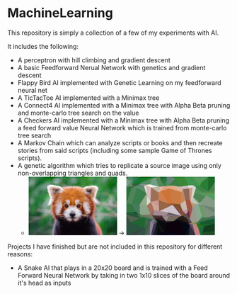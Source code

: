 # MachineLearning
This repository is simply a collection of a few of my experiments with AI. 

It includes the following:
* A perceptron with hill climbing and gradient descent
* A basic Feedforward Nerual Network with genetics and gradient descent
* Flappy Bird AI implemented with Genetic Learning on my feedforward neural net
* A TicTacToe AI implemented with a Minimax tree
* A Connect4 AI implemented with a Minimax tree with Alpha Beta pruning and monte-carlo tree search on the value
* A Checkers AI implemented with a Minimax tree with Alpha Beta pruning a feed forward value Neural Network which is trained from monte-carlo tree search
* A Markov Chain which can analyze scripts or books and then recreate stories from said scripts (including some sample Game of Thrones scripts).
* A genetic algorithm which tries to replicate a source image using only non-overlapping triangles and quads.
    * <img src="https://github.com/RyanAlameddine/MachineLearning/blob/master/AiArt/ExampleResources/weirdpanda.jpg" width=200> -> <img src="https://github.com/RyanAlameddine/MachineLearning/blob/master/AiArt/ExampleResources/panda.bmp" width=200>

Projects I have finished but are not included in this repository for different reasons:
* A Snake AI that plays in a 20x20 board and is trained with a Feed Forward Neural Network by taking in two 1x10 slices of the board around it's head as inputs
